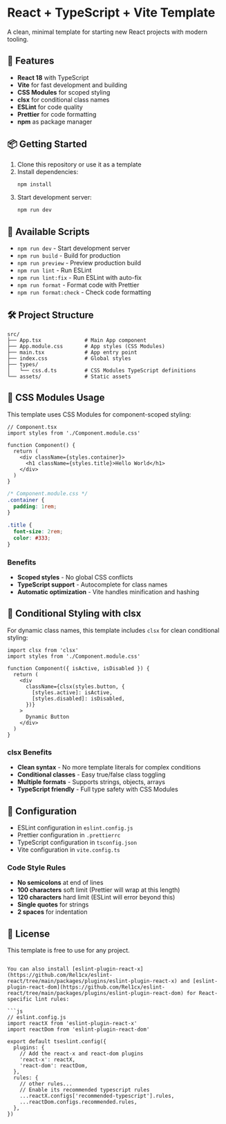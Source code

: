 # React + TypeScript + Vite Template

A clean, minimal template for starting new React projects with modern tooling.

## 🚀 Features

- **React 18** with TypeScript
- **Vite** for fast development and building
- **CSS Modules** for scoped styling
- **clsx** for conditional class names
- **ESLint** for code quality
- **Prettier** for code formatting
- **npm** as package manager

## 📦 Getting Started

1. Clone this repository or use it as a template
2. Install dependencies:
   ```bash
   npm install
   ```
3. Start development server:
   ```bash
   npm run dev
   ```

## 📜 Available Scripts

- `npm run dev` - Start development server
- `npm run build` - Build for production
- `npm run preview` - Preview production build
- `npm run lint` - Run ESLint
- `npm run lint:fix` - Run ESLint with auto-fix
- `npm run format` - Format code with Prettier
- `npm run format:check` - Check code formatting

## 🛠️ Project Structure

```
src/
├── App.tsx              # Main App component
├── App.module.css       # App styles (CSS Modules)
├── main.tsx             # App entry point
├── index.css            # Global styles
├── types/
│   └── css.d.ts         # CSS Modules TypeScript definitions
└── assets/              # Static assets
```

## 🎨 CSS Modules Usage

This template uses CSS Modules for component-scoped styling:

```tsx
// Component.tsx
import styles from './Component.module.css'

function Component() {
  return (
    <div className={styles.container}>
      <h1 className={styles.title}>Hello World</h1>
    </div>
  )
}
```

```css
/* Component.module.css */
.container {
  padding: 1rem;
}

.title {
  font-size: 2rem;
  color: #333;
}
```

### Benefits

- **Scoped styles** - No global CSS conflicts
- **TypeScript support** - Autocomplete for class names
- **Automatic optimization** - Vite handles minification and hashing

## 🎯 Conditional Styling with clsx

For dynamic class names, this template includes `clsx` for clean conditional styling:

```tsx
import clsx from 'clsx'
import styles from './Component.module.css'

function Component({ isActive, isDisabled }) {
  return (
    <div
      className={clsx(styles.button, {
        [styles.active]: isActive,
        [styles.disabled]: isDisabled,
      })}
    >
      Dynamic Button
    </div>
  )
}
```

### clsx Benefits
- **Clean syntax** - No more template literals for complex conditions
- **Conditional classes** - Easy true/false class toggling
- **Multiple formats** - Supports strings, objects, arrays
- **TypeScript friendly** - Full type safety with CSS Modules

## 🔧 Configuration

- ESLint configuration in `eslint.config.js`
- Prettier configuration in `.prettierrc`
- TypeScript configuration in `tsconfig.json`
- Vite configuration in `vite.config.ts`

### Code Style Rules

- **No semicolons** at end of lines
- **100 characters** soft limit (Prettier will wrap at this length)
- **120 characters** hard limit (ESLint will error beyond this)
- **Single quotes** for strings
- **2 spaces** for indentation

## 📝 License

This template is free to use for any project.

````

You can also install [eslint-plugin-react-x](https://github.com/Rel1cx/eslint-react/tree/main/packages/plugins/eslint-plugin-react-x) and [eslint-plugin-react-dom](https://github.com/Rel1cx/eslint-react/tree/main/packages/plugins/eslint-plugin-react-dom) for React-specific lint rules:

```js
// eslint.config.js
import reactX from 'eslint-plugin-react-x'
import reactDom from 'eslint-plugin-react-dom'

export default tseslint.config({
  plugins: {
    // Add the react-x and react-dom plugins
    'react-x': reactX,
    'react-dom': reactDom,
  },
  rules: {
    // other rules...
    // Enable its recommended typescript rules
    ...reactX.configs['recommended-typescript'].rules,
    ...reactDom.configs.recommended.rules,
  },
})
````
